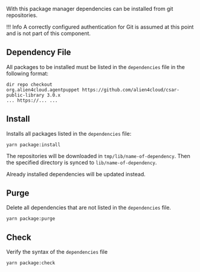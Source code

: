 With this package manager dependencies can be installed from git repositories.

!!! Info
    A correctly configured authentication for Git is assumed at this point and is not part of this component.

## Dependency File
All packages to be installed must be listed in the `dependencies` file in the following format:
```linenums="1"
dir repo checkout
org.alien4cloud.agentpuppet https://github.com/alien4cloud/csar-public-library 3.0.x
... https://... ...
```

## Install
Installs all packages listed in the `dependencies` file:

```linenums="1"
yarn package:install
```
The repositories will be downloaded in `tmp/lib/name-of-dependency`.
Then the specified directory is synced to `lib/name-of-dependency`.

Already installed dependencies will be updated instead.

## Purge
Delete all dependencies that are not listed in the `dependencies` file.
```linenums="1"
yarn package:purge
```

## Check
Verify the syntax of the `dependencies` file
```linenums="1"
yarn package:check
```